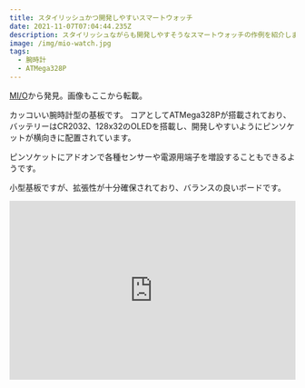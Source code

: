 ```yaml
---
title: スタイリッシュかつ開発しやすいスマートウォッチ
date: 2021-11-07T07:04:44.235Z
description: スタイリッシュながらも開発しやすそうなスマートウォッチの作例を紹介します。
image: /img/mio-watch.jpg
tags:
  - 腕時計
  - ATMega328P
---
```

[MI/O](https://hackaday.io/project/171086-mio)から発見。画像もここから転載。

カッコいい腕時計型の基板です。
コアとしてATMega328Pが搭載されており、バッテリーはCR2032、128x32のOLEDを搭載し、開発しやすいようにピンソケットが横向きに配置されています。

ピンソケットにアドオンで各種センサーや電源用端子を増設することもできるようです。

小型基板ですが、拡張性が十分確保されており、バランスの良いボードです。

<iframe width="100%" height="315" src="https://www.youtube.com/embed/FXmGPMEtV74" title="YouTube video player" frameborder="0" allow="accelerometer; autoplay; clipboard-write; encrypted-media; gyroscope; picture-in-picture" allowfullscreen></iframe>